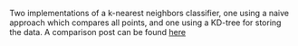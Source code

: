 Two implementations of a k-nearest neighbors classifier,
one using a naive approach which compares all points, and one using a KD-tree for storing the data.
A comparison post can be found [here](https://kevinmacdonald.me/post/kdtree_comparison/)

